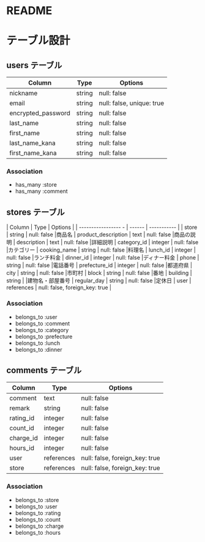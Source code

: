# README

# テーブル設計

## users テーブル

| Column             | Type          | Options     |
| ------------------ | ------        | ----------- |
| nickname           | string        | null: false |ニックネーム
| email              | string        | null: false, unique: true |
| encrypted_password | string        | null: false |パスワード
| last_name          | string        | null: false |苗字
| first_name         | string        | null: false |名前
| last_name_kana     | string        | null: false |苗字（カナ）
| first_name_kana    | string        | null: false |名前（カナ）

### Association

- has_many :store
- has_many :comment


## stores テーブル

| Column                 | Type       | Options     |
| -----------------    - | ------     | ----------- |
| store                  | string     | null: false |商品名
| product_description    | text       | null: false |商品の説明
| description            | text       | null: false |詳細説明
| category_id            | integer    | null: false |カテゴリー
| cooking_name           | string     | null: false |料理名
| lunch_id               | integer    | null: false |ランチ料金
| dinner_id              | integer    | null: false |ディナー料金
| phone                  | string     | null: false |電話番号
| prefecture_id          | integer    | null: false |都道府県
| city                   | string     | null: false |市町村
| block                  | string     | null: false |番地
| building               | string     |             |建物名・部屋番号
| regular_day            | string     | null: false |定休日
| user                   | references | null: false, foreign_key: true |


### Association

- belongs_to :user
- belongs_to :comment
- belongs_to :category
- belongs_to :prefecture
- belongs_to :lunch
- belongs_to :dinner





## comments テーブル

| Column             | Type       | Options                        |
| ------             | ---------- | ------------------------------ |
| comment            | text       | null: false |説明
| remark             | string     | null: false |内容
| rating_id          | integer    | null: false |評価
| count_id           | integer    | null: false |使用回数
| charge_id          | integer    | null: false |料金
| hours_id           | integer    | null: false |時間帯
| user               | references | null: false, foreign_key: true |
| store              | references | null: false, foreign_key: true |


### Association

- belongs_to :store
- belongs_to :user
- belongs_to :rating
- belongs_to :count
- belongs_to :charge
- belongs_to :hours




